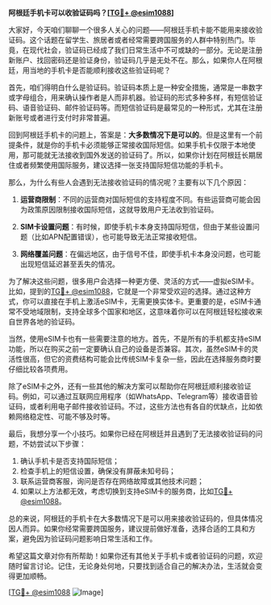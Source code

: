 **阿根廷手机卡可以收验证码吗？[[TG💪+ @esim1088](https://t.me/s/esim1088)]**

大家好，今天咱们聊聊一个很多人关心的问题——阿根廷手机卡能不能用来接收验证码。这个话题在留学生、旅居者或者经常需要跨国服务的人群中特别热门。毕竟，在现代社会，验证码已经成了我们日常生活中不可或缺的一部分。无论是注册新账户、找回密码还是验证身份，验证码几乎是无处不在。那么，如果你人在阿根廷，用当地的手机卡是否能顺利接收这些验证码呢？

首先，咱们得明白什么是验证码。验证码本质上是一种安全措施，通常是一串数字或字母组合，用来确认操作者是人而非机器。验证码的形式多种多样，有短信验证码、语音验证码、邮件验证码等。而短信验证码是最常见的一种形式，尤其在注册新账号或者进行支付时非常普遍。

回到阿根廷手机卡的问题上，答案是：**大多数情况下是可以的**。但是这里有一个前提条件，就是你的手机卡必须能够正常接收国际短信。如果手机卡仅限于本地使用，那可能就无法接收到国外发送的验证码了。所以，如果你计划在阿根廷长期居住或者频繁使用国际服务，建议选择一张支持国际短信功能的手机卡。

那么，为什么有些人会遇到无法接收验证码的情况呢？主要有以下几个原因：

1. **运营商限制**：不同的运营商对国际短信的支持程度不同。有些运营商可能会因为政策原因限制接收国际短信，这就导致用户无法收到验证码。
   
2. **SIM卡设置问题**：有时候，即使手机卡本身支持国际短信，但由于某些设置问题（比如APN配置错误），也可能导致无法正常接收短信。

3. **网络覆盖问题**：在偏远地区，由于信号不佳，即使手机卡本身没问题，也可能出现短信延迟甚至丢失的情况。

为了解决这些问题，很多用户会选择一种更方便、灵活的方式——虚拟eSIM卡。比如，提到的[TG💪+ @esim1088](https://t.me/s/esim1088)，它就是一个非常受欢迎的选择。通过这种方式，你可以直接在手机上激活eSIM卡，无需更换实体卡。更重要的是，eSIM卡通常不受地域限制，支持全球多个国家和地区，这意味着你可以在阿根廷轻松接收来自世界各地的验证码。

当然，使用eSIM卡也有一些需要注意的地方。首先，不是所有的手机都支持eSIM功能，所以在购买之前一定要确认自己的设备是否兼容。其次，虽然eSIM卡的灵活性很高，但它的资费结构可能会比传统SIM卡复杂一些，因此在选择服务商时要仔细比较各项费用。

除了eSIM卡之外，还有一些其他的解决方案可以帮助你在阿根廷顺利接收验证码。例如，可以通过互联网应用程序（如WhatsApp、Telegram等）接收语音验证码，或者利用电子邮件接收验证码。不过，这些方法也有各自的优缺点，比如依赖网络稳定性、可能不够及时等。

最后，我想分享一个小技巧。如果你已经在阿根廷并且遇到了无法接收验证码的问题，不妨尝试以下步骤：

1. 确认手机卡是否支持国际短信；
2. 检查手机上的短信设置，确保没有屏蔽未知号码；
3. 联系运营商客服，询问是否存在网络故障或其他技术问题；
4. 如果以上方法都无效，考虑切换到支持eSIM卡的服务商，比如[TG💪+ @esim1088](https://t.me/s/esim1088)。

总的来说，阿根廷的手机卡在大多数情况下是可以用来接收验证码的，但具体情况因人而异。如果你经常需要跨国服务，建议提前做好准备，选择合适的工具和方案，避免因为验证码问题影响日常生活和工作。

希望这篇文章对你有所帮助！如果你还有其他关于手机卡或者验证码的问题，欢迎随时留言讨论。记住，无论身处何地，只要找到适合自己的解决办法，生活就会变得更加顺畅。

[[TG💪+ @esim1088](https://t.me/s/esim1088) ![Image](https://i.postimg.cc/4NQfJmqS/Snipaste-2025-05-13-00-14-12.png)]